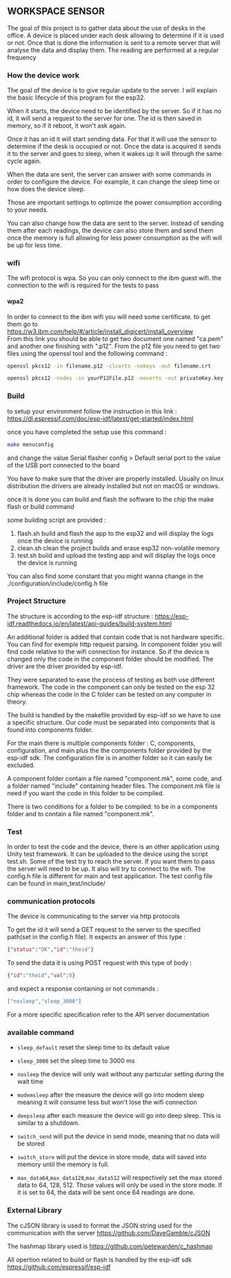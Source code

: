 ## WORKSPACE SENSOR

The goal of this project is to gather data about the use of desks in the office. A device is placed under each desk allowing to determine if it is used or not. Once that is done the information is sent to a remote server that will analyse the data and display them. The reading are performed at a regular frequency


### How the device work

The goal of the device is to give regular update to the server. I will explain the basic lifecycle of this program for the esp32.

When it starts, the device need to be identified by the server. So if it has no id, it will send a request to the server for one. The id is then saved in memory, so if it reboot, it won't ask again.   

Once it has an id it will start sending data. For that it will use the sensor to determine if the desk is occupied or not. Once the data is acquired it sends it to the server and goes to sleep, when it wakes up it will through the same cycle again.  

When the data are sent, the server can answer with some commands in order to configure the device. For example, it can change the sleep time or how does the device sleep.  

Those are important settings to optimize the power consumption according to your needs.  

You can also change how the data are sent to the server. Instead of sending them after each readings, the device can also store them and send them once the memory is full allowing for less power consumption as the wifi will be up for less time.

### wifi

The wifi protocol is wpa. So you can only connect to the ibm guest wifi. the connection to the wifi is required for the tests to pass

#### wpa2

In order to connect to the ibm wifi you will need some certificate.
to get them go to <https://w3.ibm.com/help/#/article/install_digicert/install_overview>  
From this link you should
be able to get two document one named "ca.pem" and another one finishing with ".p12". From the p12 file you need to get
two files using the openssl tool and the following command :

```bash
openssl pkcs12 -in filename.p12 -clcerts -nokeys -out filename.crt
```

```bash
openssl pkcs12 -nodes -in yourP12File.p12 -nocerts -out privateKey.key
```

### Build

to setup your environment follow the instruction in this link :
<https://dl.espressif.com/doc/esp-idf/latest/get-started/index.html>

once you have completed the setup use this command :
``` bash
make menuconfig
```
and change the value Serial flasher config > Default serial port to the value of the USB port connected to the board

You have to make sure that the driver are properly installed. Usually on linux distribution the drivers are already installed but not on macOS or windows. 

once it is done you can build and flash the software to the chip the make flash or build command

some building script are provided :

1. flash.sh build and flash the app to the esp32 and will display the logs once the device is running
2. clean.sh clean the project builds and erase esp32 non-volatile memory
3. test.sh build and upload the testing app and will display the logs once the device is running


You can also find some constant that you might wanna change in the ./configuration/include/config.h file

### Project Structure

The structure is according to the esp-idf structure : <https://esp-idf.readthedocs.io/en/latest/api-guides/build-system.html>

An additional folder is added that contain code that is not hardware specific. You can find for
exemple http request parsing. In component folder you will find code relative to the wifi connection for instance. So if the device is changed only the code in the component folder should be modified. The driver are the driver provided by esp-idf.

They were separated to ease the process of testing as both use different framework. The code in the
component can only be tested on the esp 32 chip whereas the code in the C folder can be tested on any
computer in theory.  

The build is handled by the makefile provided by esp-idf so we have to use a specific structure. Our code must be separated into components that is found into components folder.

For the main there is multiple components folder : C, components, configuration, and main plus the the components folder provided by the esp-idf sdk. The configuration file is in another folder so it can easily be excluded.  

A component folder contain a file named "component.mk", some code, and a folder named "include" containing header files. The component.mk file is need if you want the code in this folder to be compiled.  

There is two conditions for a folder to be compiled: to be in a components folder and to contain a file named "component.mk".


### Test

In order to test the code and the device, there is an other application using Unity test framework. It can be uploaded to the device using the script test.sh. Some of the test try to reach the server. If you want them to pass the server will need to be up. It also will try to connect to the wifi.
The config.h file is different for main and test application. The test config file can be found in main_test/include/

### communication protocols

The device is communicating to the server via http protocols

To get the id it will send a GET request to the server to the specified path(set in the config.h file).
It expects an answer of this type :

```json
{"status":"OK","id":"theid"}
```

To send the data it is using POST request with this type of body :

```json
{"id":"theid","val":0}
```

and expect a response containing or not commands :
```json
["nosleep","sleep_3000"]
```

For a more specific specification refer to the API server documentation

### available command
+ `sleep_default` reset the sleep time to its default value  

+ `sleep_3000` set the sleep time to 3000 ms  

+ `nosleep` the device will only wait without any particular setting during the wait time  

+ `modemsleep` after the measure the device will go into modem sleep meaning it will consume less but won't lose the wifi connection  

+ `deepsleep` after each measure the device will go into deep sleep. This is similar to a shutdown.  

+ `switch_send` will put the device in send mode, meaning that no data will be stored  


+ `switch_store` will put the device in store mode, data will saved into memory until the memory is full.  

+ `max_data64`,`max_data128`,`max_data512` will respectively set the max stored data to 64, 128, 512. Those values will only be used in the store mode. If it is set to 64, the data will be sent once 64 readings are done.  

### External Library

The cJSON library is used to format the JSON string used for the communication with the server
<https://github.com/DaveGamble/cJSON>

The hashmap library used is <https://github.com/petewarden/c_hashmap>

All opertion related to build or flash is handled by the esp-idf sdk <https://github.com/espressif/esp-idf>
